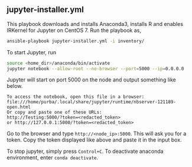 ## jupyter-installer.yml
This playbook downloads and installs Anaconda3, installs R and enables IRKernel for Jupyter on CentOS 7. Run the playbook as,
```bash
ansible-playbook jupyter-installer.yml -i inventory/
```

To start Jupyter, run
```bash
source <home_dir>/anaconda/bin/activate
jupyter notebook --allow-root --no-browser --port=5000 --ip=0.0.0.0
```
Jupyter will start on port 5000 on the node and output something like below.

```
To access the notebook, open this file in a browser:
file:///home/purba/.local/share/jupyter/runtime/nbserver-121189-open.html
Or copy and paste one of these URLs:
http://Testing:5000/?token=<redacted_token>
or http://127.0.0.1:5000/?token=<redacted_token>
```

Go to the browser and type `http://<node_ip>:5000`. This will ask you for a token. Copy the token displayed like above and paste it in the input box.

To stop jupyter, simply press `Control+C`. To deactivate anaconda environment, enter `conda deactivate`.